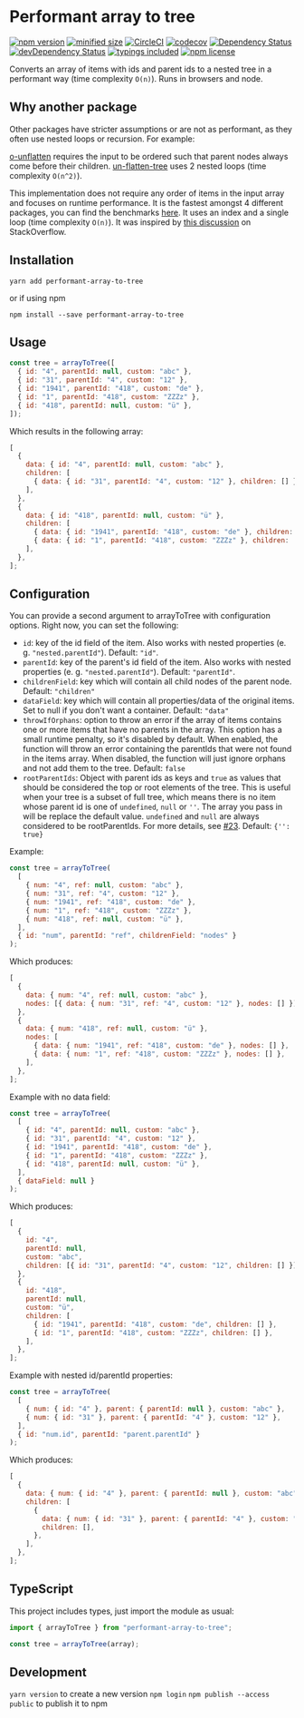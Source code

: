 # Performant array to tree

[![npm version](https://img.shields.io/npm/v/performant-array-to-tree.svg)](https://www.npmjs.com/package/performant-array-to-tree)
[![minified size](https://img.shields.io/badge/minified_size-1.7_kb-brightgreen.svg)](https://github.com/philipstanislaus/performant-array-to-tree/blob/main/build/arrayToTree.min.js)
[![CircleCI](https://circleci.com/gh/philipstanislaus/performant-array-to-tree/tree/main.svg?style=shield&circle-token=01828caf71908b915230609847a12272cc80c54d)](https://circleci.com/gh/philipstanislaus/performant-array-to-tree/tree/main)
[![codecov](https://codecov.io/gh/philipstanislaus/performant-array-to-tree/branch/main/graph/badge.svg?token=qgGKoJkCVC)](https://codecov.io/gh/philipstanislaus/performant-array-to-tree)
[![Dependency Status](https://david-dm.org/philipstanislaus/performant-array-to-tree.svg)](https://david-dm.org/philipstanislaus/performant-array-to-tree)
[![devDependency Status](https://david-dm.org/philipstanislaus/performant-array-to-tree/dev-status.svg)](https://david-dm.org/philipstanislaus/performant-array-to-tree?type=dev)
[![typings included](https://img.shields.io/badge/typings-included-brightgreen.svg)](#typescript)
[![npm license](https://img.shields.io/npm/l/performant-array-to-tree.svg)](https://www.npmjs.com/package/performant-array-to-tree)

Converts an array of items with ids and parent ids to a nested tree in a performant way (time complexity `O(n)`). Runs in browsers and node.

## Why another package

Other packages have stricter assumptions or are not as performant, as they often use nested loops or recursion. For example:

[o-unflatten](https://www.npmjs.com/package/o-unflatten) requires the input to be ordered such that parent nodes always come before their children.
[un-flatten-tree](https://www.npmjs.com/package/un-flatten-tree) uses 2 nested loops (time complexity `O(n^2)`).

This implementation does not require any order of items in the input array and focuses on runtime performance. It is the fastest amongst 4 different packages, you can find the benchmarks [here](https://github.com/philipstanislaus/array-to-tree-benchmarks). It uses an index and a single loop (time complexity `O(n)`). It was inspired by [this discussion](http://stackoverflow.com/questions/444296/how-to-efficiently-build-a-tree-from-a-flat-structure) on StackOverflow.

## Installation

`yarn add performant-array-to-tree`

or if using npm

`npm install --save performant-array-to-tree`

## Usage

```js
const tree = arrayToTree([
  { id: "4", parentId: null, custom: "abc" },
  { id: "31", parentId: "4", custom: "12" },
  { id: "1941", parentId: "418", custom: "de" },
  { id: "1", parentId: "418", custom: "ZZZz" },
  { id: "418", parentId: null, custom: "ü" },
]);
```

Which results in the following array:

```js
[
  {
    data: { id: "4", parentId: null, custom: "abc" },
    children: [
      { data: { id: "31", parentId: "4", custom: "12" }, children: [] },
    ],
  },
  {
    data: { id: "418", parentId: null, custom: "ü" },
    children: [
      { data: { id: "1941", parentId: "418", custom: "de" }, children: [] },
      { data: { id: "1", parentId: "418", custom: "ZZZz" }, children: [] },
    ],
  },
];
```

## Configuration

You can provide a second argument to arrayToTree with configuration options. Right now, you can set the following:

- `id`: key of the id field of the item. Also works with nested properties (e. g. `"nested.parentId"`). Default: `"id"`.
- `parentId`: key of the parent's id field of the item. Also works with nested properties (e. g. `"nested.parentId"`). Default: `"parentId"`.
- `childrenField`: key which will contain all child nodes of the parent node. Default: `"children"`
- `dataField`: key which will contain all properties/data of the original items. Set to null if you don't want a container. Default: `"data"`
- `throwIfOrphans`: option to throw an error if the array of items contains one or more items that have no parents in the array. This option has a small runtime penalty, so it's disabled by default. When enabled, the function will throw an error containing the parentIds that were not found in the items array. When disabled, the function will just ignore orphans and not add them to the tree. Default: `false`
- `rootParentIds`: Object with parent ids as keys and `true` as values that should be considered the top or root elements of the tree. This is useful when your tree is a subset of full tree, which means there is no item whose parent id is one of `undefined`, `null` or `''`. The array you pass in will be replace the default value. `undefined` and `null` are always considered to be rootParentIds. For more details, see [#23](https://github.com/philipstanislaus/performant-array-to-tree/issues/23). Default: `{'': true}`

Example:

```js
const tree = arrayToTree(
  [
    { num: "4", ref: null, custom: "abc" },
    { num: "31", ref: "4", custom: "12" },
    { num: "1941", ref: "418", custom: "de" },
    { num: "1", ref: "418", custom: "ZZZz" },
    { num: "418", ref: null, custom: "ü" },
  ],
  { id: "num", parentId: "ref", childrenField: "nodes" }
);
```

Which produces:

```js
[
  {
    data: { num: "4", ref: null, custom: "abc" },
    nodes: [{ data: { num: "31", ref: "4", custom: "12" }, nodes: [] }],
  },
  {
    data: { num: "418", ref: null, custom: "ü" },
    nodes: [
      { data: { num: "1941", ref: "418", custom: "de" }, nodes: [] },
      { data: { num: "1", ref: "418", custom: "ZZZz" }, nodes: [] },
    ],
  },
];
```

Example with no data field:

```js
const tree = arrayToTree(
  [
    { id: "4", parentId: null, custom: "abc" },
    { id: "31", parentId: "4", custom: "12" },
    { id: "1941", parentId: "418", custom: "de" },
    { id: "1", parentId: "418", custom: "ZZZz" },
    { id: "418", parentId: null, custom: "ü" },
  ],
  { dataField: null }
);
```

Which produces:

```js
[
  {
    id: "4",
    parentId: null,
    custom: "abc",
    children: [{ id: "31", parentId: "4", custom: "12", children: [] }],
  },
  {
    id: "418",
    parentId: null,
    custom: "ü",
    children: [
      { id: "1941", parentId: "418", custom: "de", children: [] },
      { id: "1", parentId: "418", custom: "ZZZz", children: [] },
    ],
  },
];
```

Example with nested id/parentId properties:

```js
const tree = arrayToTree(
  [
    { num: { id: "4" }, parent: { parentId: null }, custom: "abc" },
    { num: { id: "31" }, parent: { parentId: "4" }, custom: "12" },
  ],
  { id: "num.id", parentId: "parent.parentId" }
);
```

Which produces:

```js
[
  {
    data: { num: { id: "4" }, parent: { parentId: null }, custom: "abc" },
    children: [
      {
        data: { num: { id: "31" }, parent: { parentId: "4" }, custom: "12" },
        children: [],
      },
    ],
  },
];
```

## TypeScript

This project includes types, just import the module as usual:

```ts
import { arrayToTree } from "performant-array-to-tree";

const tree = arrayToTree(array);
```

## Development

`yarn version` to create a new version
`npm login`
`npm publish --access public` to publish it to npm
